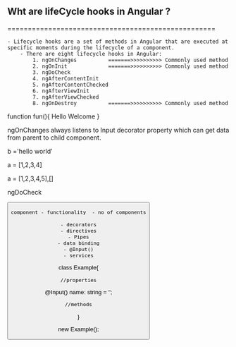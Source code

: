 ## Wht are lifeCycle hooks in Angular ?
===================================================

    - Lifecycle hooks are a set of methods in Angular that are executed at specific moments during the lifecycle of a component.
        - There are eight lifecycle hooks in Angular:
            1. ngOnChanges          =======>>>>>>>>>> Commonly used method
            2. ngOnInit             =======>>>>>>>>>> Commonly used method
            3. ngDoCheck
            4. ngAfterContentInit
            5. ngAfterContentChecked
            6. ngAfterViewInit
            7. ngAfterViewChecked
            8. ngOnDestroy          =======>>>>>>>>>> Commonly used method


function fun(){
    Hello Welcome
}

ngOnChanges always listens to Input decorator property which can get data from parent to child component.


b ='hello world'

a = [1,2,3,4]

a = [1,2,3,4,5],[]



ngDoCheck 


<button>









    component - functionality  - no of components

    - decorators
    - directives
    - Pipes
    - data binding
    - @Input()
    - services


class Example{

    //properties
   @Input() name: string = '';





    //methods
}

new Example();




